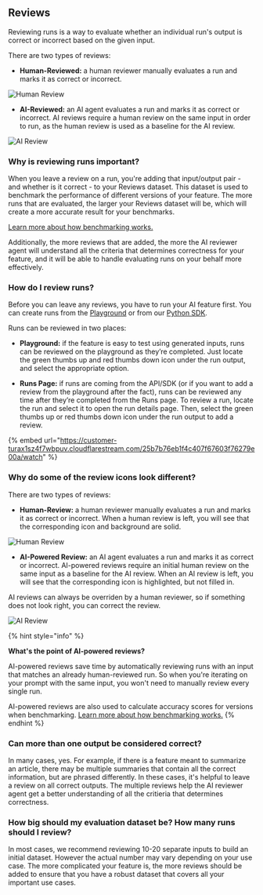 ## Reviews

Reviewing runs is a way to evaluate whether an individual run's output is correct or incorrect based on the given input. 

There are two types of reviews:
- **Human-Reviewed:** a human reviewer manually evaluates a run and marks it as correct or incorrect.

![Human Review](../assets/images/reviews/human-review.png)

- **AI-Reviewed:** an AI agent evaluates a run and marks it as correct or incorrect. AI reviews require a human review on the same input in order to run, as the human review is used as a baseline for the AI review.

![AI Review](../assets/images/reviews/ai-review.png)

### Why is reviewing runs important?

When you leave a review on a run, you're adding that input/output pair - and whether is it correct - to your Reviews dataset. This dataset is used to benchmark the performance of different versions of your feature. The more runs that are evaluated, the larger your Reviews dataset will be, which will create a more accurate result for your benchmarks.

[Learn more about how benchmarking works.](../features/benchmarks.md)

Additionally, the more reviews that are added, the more the AI reviewer agent will understand all the criteria that determines correctness for your feature, and it will be able to handle evaluating runs on your behalf more effectively.


### How do I review runs?
Before you can leave any reviews, you have to run your AI feature first. You can create runs from the [Playground](../features/playground.md) or from our [Python SDK](../sdk/python/get-started.md).

Runs can be reviewed in two places:
- **Playground:** if the feature is easy to test using generated inputs, runs can be reviewed on the playground as they’re completed. Just locate the green thumbs up and red thumbs down icon under the run output, and select the appropriate option.

- **Runs Page:** if runs are coming from the API/SDK (or if you want to add a review from the playground after the fact), runs can be reviewed any time after they’re completed from the Runs page. To review a run, locate the run and select it to open the run details page. Then, select the green thumbs up or red thumbs down icon under the run output to add a review.

{% embed url="https://customer-turax1sz4f7wbpuv.cloudflarestream.com/25b7b76eb1f4c407f67603f76279e00a/watch" %}

### Why do some of the review icons look different?

There are two types of reviews:
- **Human-Review:** a human reviewer manually evaluates a run and marks it as correct or incorrect. When a human review is left, you will see that the corresponding icon and background are solid.

![Human Review](../assets/images/reviews/human-review.png)

- **AI-Powered Review:** an AI agent evaluates a run and marks it as correct or incorrect. AI-powered reviews require an initial human review on the same input as a baseline for the AI review. When an AI review is left, you will see that the corresponding icon is highlighted, but not filled in. 

AI reviews can always be overriden by a human reviewer, so if something does not look right, you can correct the review.

![AI Review](../assets/images/reviews/ai-review.png)

{% hint style="info" %}

**What's the point of AI-powered reviews?**

AI-powered reviews save time by automatically reviewing runs with an input that matches an already human-reviewed run. So when you're iterating on your prompt with the same input, you won't need to manually review every single run.

AI-powered reviews are also used to calculate accuracy scores for versions when benchmarking. [Learn more about how benchmarking works.](../features/benchmarks.md)
{% endhint %}

### Can more than one output be considered correct?

In many cases, yes. For example, if there is a feature meant to summarize an article, there may be multiple summaries that contain all the correct information, but are phrased differently. In these cases, it's helpful to leave a review on all correct outputs. The multiple reviews help the AI reviewer agent get a better understanding of all the critieria that determines correctness.

### How big should my evaluation dataset be? How many runs should I review?

In most cases, we recommend reviewing 10-20 separate inputs to build an initial dataset. However the actual number may vary depending on your use case. The more complicated your feature is, the more reviews should be added to ensure that you have a robust dataset that covers all your important use cases.  
